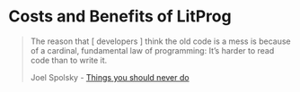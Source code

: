 # Costs and Benefits of LitProg

> The reason that &#91; developers &#93; think the old code is a mess is
> because of a cardinal, fundamental law of programming: It’s harder
> to read code than to write it.
>
> Joel Spolsky - [Things you should never do][href_joel_neverdo]

[href_joel_neverdo]: https://www.joelonsoftware.com/2000/04/06/things-you-should-never-do-part-i/



[iref_touchy_feely]: 13_touchy_feely_pitch.html

[href_pbr_lp_preface]: http://www.pbr-book.org/3ed-2018/Preface.html

[href_johndcook_blog1]: https://www.johndcook.com/blog/2016/07/06/literate-programming-presenting-code-in-human-order/

[href_ctan_web2w]: https://ctan.net/web/web2w/web2w.pdf#page=13

[href_amazon_understanding_mp3]: https://www.amazon.com/Understanding-MP3-Semantics-Mathematics-Algorithms/dp/1541259335/

[href_svgbob]: https://github.com/ivanceras/svgbob

[href_blockdiag]: http://blockdiag.com/en/blockdiag/index.html

[href_knuthweb]: http://www.literateprogramming.com/knuthweb.pdf

[href_wiki_techdebt]: https://en.wikipedia.org/wiki/Technical_debt

[href_explainsh_errexit]: https://explainshell.com/explain?cmd=set+-e
